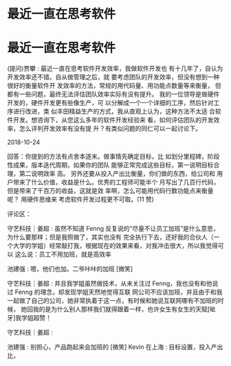 # 最近一直在思考软件

# 最近一直在思考软件

(提问)贾攀 : 最近一直在思考软件开发效率，我做软件开发也 有十几年了，自认为开发效率还不错。自从做管理之后，就 要考虑团队的开发效率，但没有想到一种很好的衡量软件开 发效率的方法，常规的用代码量、用功能点数量等来衡量， 但都有一些问题，最终无法评估团队效率实际有没有提升。 我的一位领导是做硬件开发的，硬件开发更有些像生产，可 以分解成一个一个详细的工序，然后针对工序进行改进，类 似丰田精益生产的方式，我从直观上认为，这种方法不太适 合软件开发。想咨询下，从您这么多年的软件开发经验来 看，如何评估团队的开发效率，怎么评判开发效率有没有提 升？有类似问题的同仁可以一起讨论下。

2018-10-24

回答：你提到的方法有点舍本逐末。做事情先确定目标，比 如划分里程碑，阶段性成果，版本迭代周期，如果你的团队 能够正常完成这些目标，第一说明目标合理，第二说明效率 高。 另外还要从投入产出比衡量，你们做的东西，给公司和 用户带来了什么价值，收益是什么。优秀的工程师可能半个 月写出了几百行代码，但是带来了千百万的收益，这就是效 率啊，怎么可能用代码行数功能点来衡量呢？ 用硬件思维来 考虑软件开发过程更不可取。(11 赞)

评论区：

守艺科技｜姜超 : 虽然不知道 Fenng 反复说的“尽量不让员工加班”是什么意思，为什么要那样；但是我照做了，其实也没有 完全执行下去，还好我的合伙人（一个大学的学姐）经常敲打我，根据现在的效果来看，对我冲击很大，所以我觉得可以 这么说：员工不用加班，就是高效率

池建强 : 嗯，他们也加。二爷咔咔的加班 [微笑]

守艺科技｜姜超 : 并且我学姐虽然做技术，从未关注过 Fenng，我也没有和他说过 Fenng 的理念，却发现学姐天然地觉得互联 网公司不应该加班，并且由于和我一起做了自己的公司，她非常执着于这一点，有时候和她说互联网哪有不加班的时候， 她回我的是为什么别人那样我们就得跟着一样，也许女生有女生的天赋[呲牙]我学姐超赞！

守艺科技｜姜超 :

池建强 : 别担心，产品跑起来会加班的 [微笑] Kevin 在上海 : 目标设置，投入产出比，